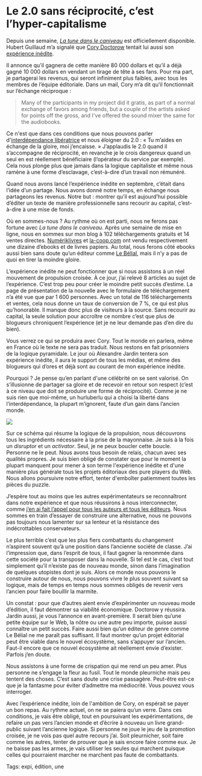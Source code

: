 # Le 2.0 sans réciprocité, c’est l’hyper-capitalisme

Depuis une semaine, [*La tune dans le caniveau*](http://blog.tcrouzet.com/tune-caniveau/) est officiellement disponible. Hubert Guillaud m’a signalé que [Cory Doctorow](http://www.npr.org/blogs/alltechconsidered/2010/10/25/130811846/doctorow) tentait lui aussi son [expérience inédite](http://blog.tcrouzet.com/tune-caniveau/#expi).

Il annonce qu’il gagnera de cette manière 80 000 dollars et qu’il a déjà gagné 10 000 dollars en vendant un tirage de tête à ses fans. Pour ma part, je partagerai les revenus, qui seront infiniment plus faibles, avec tous les membres de l’équipe éditoriale. Dans un mail, Cory m’a dit qu’il fonctionnait sur l’échange réciproque :

> Many of the participants in my project did it gratis, as part of a normal exchange of favors among friends, but a couple of the artists asked for points off the gross, and I've offered the sound mixer the same for the audiobooks.

Ce n'est que dans ces conditions que nous pouvons parler d'[interdépendance libératrice](http://blog.tcrouzet.com/2010/05/08/la-liberte-le-lien/) et nous éloigner du 2.0 : « Tu m’aides en échange de la gloire, moi j’encaisse. » J’applaudis le 2.0 quand il s’accompagne de réciprocité, en revanche je le crois dangereux quand un seul en est réellement bénéficiaire (l’opérateur du service par exemple). Cela nous plonge plus que jamais dans la logique capitaliste et même nous ramène à une forme d’esclavage, c’est-à-dire d’un travail non rémunéré.

Quand nous avons lancé l’expérience inédite en septembre, c’était dans l’idée d’un partage. Nous avons donné notre temps, en échange nous partageons les revenus. Notre but : montrer qu’il est aujourd’hui possible d’éditer un texte de manière professionnelle sans recourir au capital, c’est-à-dire à une mise de fonds.

Où en sommes-nous ? Au rythme où on est parti, nous ne ferons pas fortune avec *La tune dans le caniveau*. Après une semaine de mise en ligne, nous en sommes sur mon blog à 102 téléchargements gratuits et 14 ventes directes. [Numériklivres](http://www.numeriklivres.com/Classique/Librairie___La_tune_dans_le_caniveau.html) et [la-coop.com](http://www.la-coop.org/index.php?mact=ShopMadeSimple,cntnt01,fe_product_detail,0&cntnt01product_id=12&cntnt01returnid=92) ont vendu respectivement une dizaine d’ebooks et de livres papiers. Au total, nous ferons côté ebooks aussi bien sans doute qu’un éditeur comme [Le Bélial](http://blog.tcrouzet.com/2010/09/04/renverser-economie-du-livre/), mais il n’y a pas de quoi en tirer la moindre gloire.

L’expérience inédite ne peut fonctionner que si nous assistons à un réel mouvement de propulsion croisée. À ce jour, j’ai relevé 8 articles au sujet de l’expérience. C’est trop peu pour créer le moindre petit succès d’estime. La page de présentation de la nouvelle avec le formulaire de téléchargement n’a été vue que par 1 600 personnes. Avec un total de 116 téléchargements et ventes, cela nous donne un taux de conversion de 7 %, ce qui est plus qu’honorable. Il manque donc plus de visiteurs à la source. Sans recourir au capital, la seule solution pour accroître ce nombre c’est que plus de blogueurs chroniquent l’expérience (et je ne leur demande pas d’en dire du bien).

Vous verrez ce qui se produira avec Cory. Tout le monde en parlera, même en France où le texte ne sera pas traduit. Nous restons en fait prisonniers de la logique pyramidale. Le jour où Alexandre Jardin tentera son expérience inédite, il aura le support de tous les médias, et même des blogueurs qui d’ores et déjà sont au courant de mon expérience inédite.

Pourquoi ? Je pense qu’en parlant d'une célébrité on se sent valorisé. On s’illusionne de partager sa gloire et de recevoir en retour son respect (c’est à ce niveau que doit se produire une forme de réciprocité). Comme je ne suis rien que moi-même, un hurluberlu qui a choisi la liberté dans l’interdépendance, la plupart m’ignorent, faute d’un gain dans l’ancien monde.

![](http://blog.tcrouzet.comhttps://tcrouzet.com/images_tc/2010/10/databaseconenctivity1-450x312.png)

Sur ce schéma qui résume la logique de la propulsion, nous découvrons tous les ingrédients nécessaire à la prise de la mayonnaise. Je suis à la fois un *disruptor* et un *activator*. Seul, je ne peux boucler cette boucle. Personne ne le peut. Nous avons tous besoin de relais, chacun avec ses qualités propres. Je suis bien obligé de constater que pour le moment la plupart manquent pour mener à son terme l'expérience inédite et d'une manière plus générale tous les projets éditoriaux des pure players du Web. Nous allons poursuivre notre effort, tenter d'emboîter patiemment toutes les pièces du puzzle.

J’espère tout au moins que les autres expérimentateurs se reconnaîtront dans notre expérience et que nous réussirons à nous interconnecter, comme [j’en ai fait l’appel pour tous les auteurs et tous les éditeurs](http://blog.tcrouzet.com/2010/10/25/comment-inventer-un-datamining-plus-humain/). Nous sommes en train d’essayer de construire une alternative, nous ne pouvons pas toujours nous lamenter sur sa lenteur et la résistance des indécrottables conservateurs.

Le plus terrible c’est que les plus fiers combattants du changement n’aspirent souvent qu’à une position dans l’ancienne société de classe. J’ai l’impression que, dans l’esprit de tous, il faut gagner la renommée dans cette société pour la transposer dans la nouvelle. Si tel est le cas, c’est tout simplement qu’il n’existe pas de nouveau monde, sinon dans l’imagination de quelques utopistes dont je suis. Alors ce monde nous pouvons le construire autour de nous, nous pouvons vivre le plus souvent suivant sa logique, mais de temps en temps nous sommes obligés de revenir vers l’ancien pour faire bouillir la marmite.

Un constat : pour que d’autres aient envie d’expérimenter un nouveau mode d’édition, il faut démontrer sa viabilité économique. Doctorow y réussira. Jardin aussi, je vous l’annonce en avant-première. Il serait bien qu’une petite équipe sur le Web, la nôtre ou une autre peu importe, puisse aussi connaître un petit succès. Faire aussi bien qu’un éditeur de genre comme Le Bélial ne me paraît pas suffisant. Il faut montrer qu’un projet éditorial peut être viable dans le nouvel écosystème, sans s’appuyer sur l’ancien. Faut-il encore que ce nouvel écosystème ait réellement envie d’exister. Parfois j’en doute.

Nous assistons à une forme de crispation qui me rend un peu amer. Plus personne ne s’engage la fleur au fusil. Tout le monde pleurniche mais peu tentent des choses. C’est sans doute une crise passagère. Peut-être est-ce que je la fantasme pour éviter d’admettre ma médiocrité. Vous pouvez vous interroger.

Avec l’expérience inédite, loin de l'ambition de Cory, on espérait se payer un bon repas. Au rythme actuel, on ne se paiera qu’un verre. Dans ces conditions, je vais être obligé, tout en poursuivant les expérimentations, de refaire un pas vers l’ancien monde et d’écrire à nouveau un livre grand-public suivant l’ancienne logique. Si personne ne joue le jeu de la promotion croisée, je ne vois pas quel autre recours j’ai. Soit pleurnicher, soit faire comme les autres, tenter de prouver que je sais encore faire comme eux. Je ne baisse pas les armes, je vais utiliser les seules qui marchent puisque celles qui pourraient marcher ne marchent pas faute de combattants.

Tags: expi, édition, une